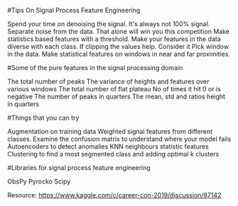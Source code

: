 #Tips On Signal Process Feature Engineering

Spend your time on denoising the signal. It's always not 100% signal. Separate noise from the data. That alone will win you this competition
Make statistics based features with a threshold. Make your features in the data diverse with each class. If clipping the values help. Consider it
Pick window in the data. Make statistical features on windows in near and far proximities.

#Some of the pure features in the signal processing domain

The total number of peaks
The variance of heights and features over various windows
The total number of flat plateau
No of times it hit 0 or is negative
The number of peaks in quarters
The mean, std and ratios height in quarters

#Things that you can try

Augmentation on training data
Weighted signal features from different classes. Examine the confusion matrix to understand where your model fails
Autoencoders to detect anomalies
KNN neighbours statistic features
Clustering to find a most segmented class and adding optimal k clusters

#Libraries for signal process feature engineering

ObsPy
Pyrocko
Scipy


Resource: https://www.kaggle.com/c/career-con-2019/discussion/87142
